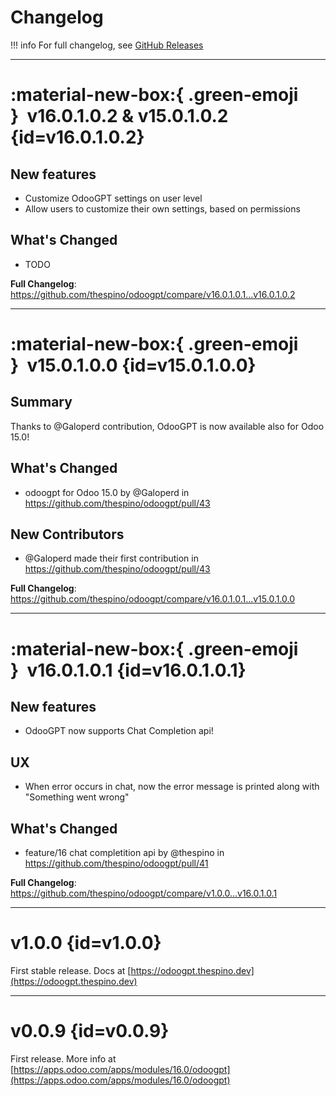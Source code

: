 # Changelog

!!! info
    For full changelog, see [GitHub Releases](https://github.com/thespino/odoogpt/releases)


---


# :material-new-box:{ .green-emoji }&nbsp;&nbsp;v16.0.1.0.2 & v15.0.1.0.2 {id=v16.0.1.0.2}

## New features
- Customize OdooGPT settings on user level
- Allow users to customize their own settings, based on permissions


## What's Changed
* TODO


**Full Changelog**: https://github.com/thespino/odoogpt/compare/v16.0.1.0.1...v16.0.1.0.2


---


# :material-new-box:{ .green-emoji }&nbsp;&nbsp;v15.0.1.0.0 {id=v15.0.1.0.0}

## Summary 
Thanks to @Galoperd contribution, OdooGPT is now available also for Odoo 15.0!

## What's Changed
* odoogpt for Odoo 15.0 by @Galoperd in https://github.com/thespino/odoogpt/pull/43

## New Contributors
* @Galoperd made their first contribution in https://github.com/thespino/odoogpt/pull/43

**Full Changelog**: https://github.com/thespino/odoogpt/compare/v16.0.1.0.1...v15.0.1.0.0


---


# :material-new-box:{ .green-emoji }&nbsp;&nbsp;v16.0.1.0.1 {id=v16.0.1.0.1}

## New features
- OdooGPT now supports Chat Completion api! 

## UX
- When error occurs in chat, now the error message is printed along with "Something went wrong"

## What's Changed
* feature/16 chat completition api by @thespino in https://github.com/thespino/odoogpt/pull/41


**Full Changelog**: https://github.com/thespino/odoogpt/compare/v1.0.0...v16.0.1.0.1


---


# v1.0.0 {id=v1.0.0}

First stable release.
Docs at [https://odoogpt.thespino.dev](https://odoogpt.thespino.dev)


---

# v0.0.9 {id=v0.0.9}

First release. 
More info at [https://apps.odoo.com/apps/modules/16.0/odoogpt](https://apps.odoo.com/apps/modules/16.0/odoogpt)
